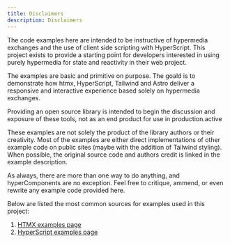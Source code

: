 ```yaml
---
title: Disclaimers
description: Disclaimers
---
```


The code examples here are intended to be instructive of hypermedia exchanges and the use of client side scripting with HyperScript. This project exists to provide a starting point for developers interested in using purely hypermedia for state and reactivity in their web project.   

The examples are basic and primitive on purpose.   The goald is to demonstrate how htmx, HyperScript, Tailwind and Astro deliver a responsive and interactive
experience based solely on hypermedia exchanges.   

Providing an open source library is intended to begin the discussion and exposure of these tools, not as an end product for use in production.active

These examples are not solely the product of the library authors or their creativity.   Most of the examples are either direct implementations of other example code on public sites (maybe with the addition of Tailwind styling).   When possible, the original source code and authors credit is linked in the example description.

As always, there are more than one way to do anything, and hyperComponents are no exception.   Feel free to critique, ammend, or even rewrite any example code provided here. 


Below are listed the most common sources for examples used in this project:


1.  [HTMX examples page](https://htmx.org/examples/)
2.  [HyperScript examples page](https://hyperscript.org/examples/)






